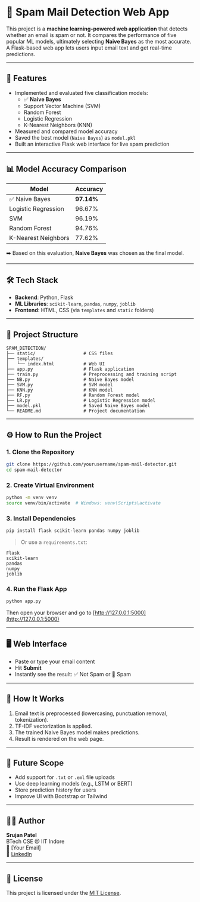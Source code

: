 
# 📧 Spam Mail Detection Web App

This project is a **machine learning-powered web application** that detects whether an email is spam or not. It compares the performance of five popular ML models, ultimately selecting **Naive Bayes** as the most accurate. A Flask-based web app lets users input email text and get real-time predictions.

---

## 🚀 Features

- Implemented and evaluated five classification models:
  - ✅ **Naive Bayes**
  - Support Vector Machine (SVM)
  - Random Forest
  - Logistic Regression
  - K-Nearest Neighbors (KNN)
- Measured and compared model accuracy
- Saved the best model (`Naive Bayes`) as `model.pkl`
- Built an interactive Flask web interface for live spam prediction

---

## 📊 Model Accuracy Comparison

| Model                | Accuracy   |
|----------------------|------------|
| ✅ Naive Bayes        | **97.14%** |
| Logistic Regression  | 96.67%     |
| SVM                  | 96.19%     |
| Random Forest        | 94.76%     |
| K-Nearest Neighbors  | 77.62%     |

➡️ Based on this evaluation, **Naive Bayes** was chosen as the final model.

---

## 🛠️ Tech Stack

- **Backend**: Python, Flask
- **ML Libraries**: `scikit-learn`, `pandas`, `numpy`, `joblib`
- **Frontend**: HTML, CSS (via `templates` and `static` folders)

---

## 📁 Project Structure

```
SPAM_DETECTION/
├── static/                  # CSS files
├── templates/
│   └── index.html           # Web UI
├── app.py                   # Flask application
├── train.py                 # Preprocessing and training script
├── NB.py                    # Naive Bayes model
├── SVM.py                   # SVM model
├── KNN.py                   # KNN model
├── RF.py                    # Random Forest model
├── LR.py                    # Logistic Regression model
├── model.pkl                # Saved Naive Bayes model
└── README.md                # Project documentation
```

---

## ⚙️ How to Run the Project

### 1. Clone the Repository

```bash
git clone https://github.com/yourusername/spam-mail-detector.git
cd spam-mail-detector
```

### 2. Create Virtual Environment

```bash
python -m venv venv
source venv/bin/activate  # Windows: venv\Scripts\activate
```

### 3. Install Dependencies

```bash
pip install flask scikit-learn pandas numpy joblib
```

> Or use a `requirements.txt`:

```text
Flask
scikit-learn
pandas
numpy
joblib
```

### 4. Run the Flask App

```bash
python app.py
```

Then open your browser and go to [http://127.0.0.1:5000](http://127.0.0.1:5000)

---

## 🖥️ Web Interface

- Paste or type your email content
- Hit **Submit**
- Instantly see the result: ✅ Not Spam or 🚫 Spam

---

## 🧠 How It Works

1. Email text is preprocessed (lowercasing, punctuation removal, tokenization).
2. TF-IDF vectorization is applied.
3. The trained Naive Bayes model makes predictions.
4. Result is rendered on the web page.

---

## 📌 Future Scope

- Add support for `.txt` or `.eml` file uploads
- Use deep learning models (e.g., LSTM or BERT)
- Store prediction history for users
- Improve UI with Bootstrap or Tailwind

---

## 👨‍💻 Author

**Srujan Patel**  
BTech CSE @ IIT Indore  
📧 [Your Email]  
🔗 [LinkedIn](https://linkedin.com/in/your-profile)

---

## 📄 License

This project is licensed under the [MIT License](LICENSE).
